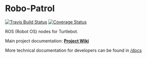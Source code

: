 # Robo-Patrol

[![Travis Build Status](https://travis-ci.org/robopatrol/robopatrol.svg?branch=master)](https://travis-ci.org/robopatrol/robopatrol)
[![Coverage Status](https://coveralls.io/repos/github/robopatrol/robopatrol/badge.svg?branch=master)](https://coveralls.io/github/robopatrol/robopatrol?branch=master)

ROS (Robot OS) nodes for Turtlebot.

Main project documentation: **[Project Wiki](https://github.com/robopatrol/robopatrol/wiki)**

More technical documentation for developers can be found in [/docs](robopatrol/docs/)
